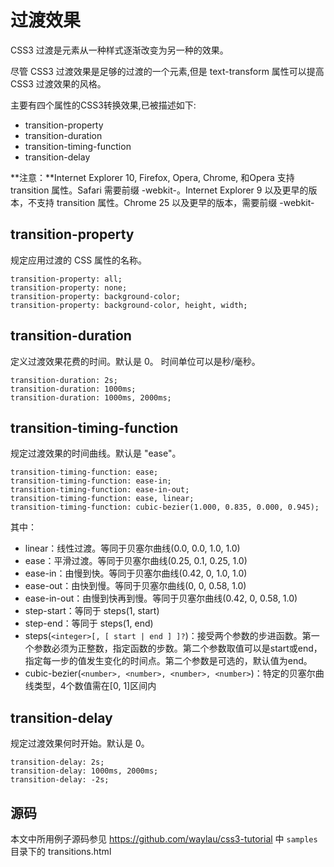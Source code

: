 过渡效果
====

CSS3 过渡是元素从一种样式逐渐改变为另一种的效果。

尽管 CSS3 过渡效果是足够的过渡的一个元素,但是 text-transform 属性可以提高 CSS3 过渡效果的风格。

主要有四个属性的CSS3转换效果,已被描述如下:

* transition-property
* transition-duration
* transition-timing-function
* transition-delay

**注意：**Internet Explorer 10, Firefox, Opera, Chrome, 和Opera 支持transition 属性。Safari 需要前缀 -webkit-。Internet Explorer 9 以及更早的版本，不支持 transition 属性。Chrome 25 以及更早的版本，需要前缀 -webkit-

## transition-property

规定应用过渡的 CSS 属性的名称。

	transition-property: all;
	transition-property: none;
	transition-property: background-color;
	transition-property: background-color, height, width;


## transition-duration

定义过渡效果花费的时间。默认是 0。 时间单位可以是秒/毫秒。

	transition-duration: 2s;
	transition-duration: 1000ms;
	transition-duration: 1000ms, 2000ms;
	
## transition-timing-function

规定过渡效果的时间曲线。默认是 "ease"。

	transition-timing-function: ease;
	transition-timing-function: ease-in;
	transition-timing-function: ease-in-out;
	transition-timing-function: ease, linear;
	transition-timing-function: cubic-bezier(1.000, 0.835, 0.000, 0.945);

其中：

* linear：线性过渡。等同于贝塞尔曲线(0.0, 0.0, 1.0, 1.0)
* ease：平滑过渡。等同于贝塞尔曲线(0.25, 0.1, 0.25, 1.0)
* ease-in：由慢到快。等同于贝塞尔曲线(0.42, 0, 1.0, 1.0)
* ease-out：由快到慢。等同于贝塞尔曲线(0, 0, 0.58, 1.0)
* ease-in-out：由慢到快再到慢。等同于贝塞尔曲线(0.42, 0, 0.58, 1.0)
* step-start：等同于 steps(1, start)
* step-end：等同于 steps(1, end)
* steps(`<integer>[, [ start | end ] ]?`)：接受两个参数的步进函数。第一个参数必须为正整数，指定函数的步数。第二个参数取值可以是start或end，指定每一步的值发生变化的时间点。第二个参数是可选的，默认值为end。
* cubic-bezier(`<number>, <number>, <number>, <number>`)：特定的贝塞尔曲线类型，4个数值需在[0, 1]区间内


## transition-delay

规定过渡效果何时开始。默认是 0。

	transition-delay: 2s;
	transition-delay: 1000ms, 2000ms;
	transition-delay: -2s;

## 源码

本文中所用例子源码参见
<https://github.com/waylau/css3-tutorial> 中 `samples` 目录下的 transitions.html